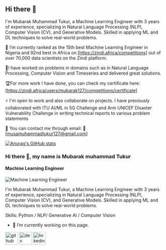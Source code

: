 ## Hi there 👋
I'm Mubarak Muhammad Tukur, a Machine Learning Engineer with 3 years of experience, specializing in Natural Language Processing (NLP), Computer Vision (CV), and Generative Models. Skilled in applying ML and DL techniques to solve real-world problems.

🌱 I’m currently ranked as the 15th best Machine Learning Engineer in Nigeria and 92nd best in Africa on [https://zindi.africa/competitions] out of over 70,000 data scientists on the Zindi platform.

🔬I have worked on problems in domains such as in Natural Language Processing, Computer Vision and Timeseries and delivered great solutions.

🏆For more work I have done, you can check my certificate here: [https://zindi.africa/users/mubarak127/competitions/certificate]

⚡ I'm open to work and also collaborate on projects. I have previously collaborated with ITU AI/ML in 5G Challenge and Arm UNICEF Disaster Vulnerability Challenge in writing technical reports to various problem statements

🔬 You can contact me through email: 📧 [musamuhammadtukur127@gmail.com]

[![Anurag's GitHub stats](https://github-readme-stats.vercel.app/api?username=anuraghazra)](https://github.com/anuraghazra/github-readme-stats)


### Hi there 👋, my name is Mubarak muhammad Tukur
#### Machine Learning Engineer
![Machine Learning Engineer](https://x.com/Mubarak6211/photo)

I'm Mubarak Muhammad Tukur, a Machine Learning Engineer with 3 years of experience, specializing in Natural Language Processing (NLP), Computer Vision (CV), and Generative Models. Skilled in applying ML and DL techniques to solve real-world problems. 

Skills: Python / NLP/ Generative AI / Computer Vision

- 🔭 I’m currently working on this page. 


[<img src='https://cdn.jsdelivr.net/npm/simple-icons@3.0.1/icons/github.svg' alt='github' height='40'>](https://github.com/https://github.com/mubrij)  [<img src='https://cdn.jsdelivr.net/npm/simple-icons@3.0.1/icons/hashnode.svg' alt='dev' height='40'>](https://muhd-mubarak.hashnode.dev/)  [<img src='https://cdn.jsdelivr.net/npm/simple-icons@3.0.1/icons/linkedin.svg' alt='linkedin' height='40'>](https://www.linkedin.com/in/www.linkedin.com/in/mubarak6211/)  


